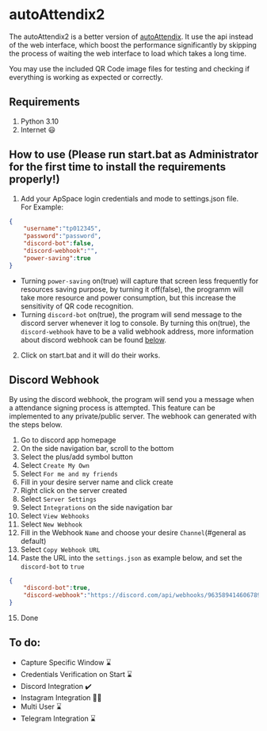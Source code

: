# autoAttendix2
The autoAttendix2 is a better version of [autoAttendix](https://github.com/bryanc12/autoAttendix). It use the api instead of the web interface, which boost the performance significantly by skipping the process of waiting the web interface to load which takes a long time.

You may use the included QR Code image files for testing and checking if everything is working as expected or correctly.

## Requirements
1. Python 3.10
2. Internet :smiley:
   
## How to use (Please run start.bat as Administrator for the first time to install the requirements properly!)
1. Add your ApSpace login credentials and mode to settings.json file. <br> For Example:
```json
{
    "username":"tp012345",
    "password":"password",
    "discord-bot":false,
    "discord-webhook":"",
    "power-saving":true
}
```
 - Turning ```power-saving``` on(true) will capture that screen less frequently for resources saving purpose, by turning it off(false), the programm will take more resource and power consumption, but this increase the sensitivity of QR code recognition.
 - Turning ```discord-bot``` on(true), the program will send message to the discord server whenever it log to console. By turning this on(true), the ```discord-webhook``` have to be a valid webhook address, more information about discord webhook can be found [below](#discord-webhook).
  
2. Click on start.bat and it will do their works.

## Discord Webhook
By using the discord webhook, the program will send you a message when a attendance signing process is attempted. This feature can be implemented to any private/public server. The webhook can generated with the steps below.

1. Go to discord app homepage
2. On the side navigation bar, scroll to the bottom
3. Select the plus/add symbol button
4. Select ```Create My Own```
5. Select ```For me and my friends```
6. Fill in your desire server name and click create
7. Right click on the server created
8. Select ```Server Settings```
9. Select ```Integrations``` on the side navigation bar
10. Select ```View Webhooks```
11. Select ```New Webhook```
12. Fill in the Webhook ```Name``` and choose your desire ```Channel```(#general as default)
13. Select ```Copy Webhook URL```
14. Paste the URL into the ```settings.json``` as example below, and set the ```discord-bot``` to ```true```
```json
{
    "discord-bot":true,
    "discord-webhook":"https://discord.com/api/webhooks/963589414606789804/RtZ_PnmMV_Ywxu132uTvSQn_xCjKdddawawdjw-GxY47AaUNe2kdwDWfSENyplS",
}
```
15. Done

## To do:
 - Capture Specific Window :hourglass:
 - Credentials Verification on Start :hourglass:
 - Discord Integration :heavy_check_mark:
 - Instagram Integration :running_man:
 - Multi User :hourglass:
 - Telegram Integration :hourglass: